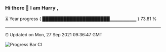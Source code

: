 ### Hi there 👋 I am Harry , 

⏳ Year progress { ██████████████████████▁▁▁▁▁▁▁▁ } 73.81 %

---

⏰ Updated on Mon, 27 Sep 2021 09:36:47 GMT

![Progress Bar CI](https://github.com/duykhang68/duykhang68/workflows/Progress%20Bar%20CI/badge.svg)
